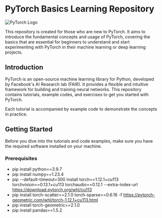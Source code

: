 # PyTorch Basics Learning Repository

![PyTorch Logo](https://miro.medium.com/v2/resize:fit:640/format:webp/0*wtNmf_1aQR8OBGMJ.png)

This repository is created for those who are new to PyTorch. It aims to introduce the fundamental concepts and usage of PyTorch, covering the basics that are essential for beginners to understand and start experimenting with PyTorch in their machine learning or deep learning projects.

## Introduction

PyTorch is an open-source machine learning library for Python, developed by Facebook's AI Research lab (FAIR). It provides a flexible and intuitive framework for building and training neural networks. This repository contains tutorials, example codes, and exercises to get you started with PyTorch.

Each tutorial is accompanied by example code to demonstrate the concepts in practice.

## Getting Started

Before you dive into the tutorials and code examples, make sure you have the required software installed on your machine.

### Prerequisites

- pip install python==3.9.7
- pip install numpy==1.23.4
- pip --default-timeout=300 install torch==1.12.1+cu113 torchvision==0.13.1+cu113 torchaudio==0.12.1 --extra-index-url https://download.pytorch.org/whl/cu113
- pip install torch-scatter==2.1.0 torch-sparse==0.6.16 -f https://pytorch-geometric.com/whl/torch-1.12.1+cu113.html
- pip install torch-geometric==2.1.0
- pip install pandas==1.5.2




